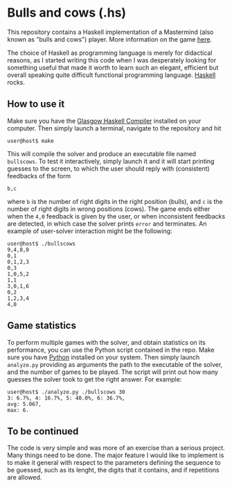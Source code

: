 # Bulls and cows (.hs)
This repository contains a Haskell implementation of a Mastermind (also known as "bulls and cows") player.
More information on the game [here](http://en.wikipedia.org/wiki/Bulls_and_cows).

The choice of Haskell as programming language is merely for didactical reasons, as I started writing this code
when I was desperately looking for something useful that made it worth to learn such an elegant, efficient but
overall speaking quite difficult functional programming language. [Haskell](https://www.haskell.org/) rocks.

## How to use it
Make sure you have the [Glasgow Haskell Compiler](https://www.haskell.org/ghc/) installed on your computer.
Then simply launch a terminal, navigate to the repository and hit
```
user@host$ make
```
This will compile the solver and produce an executable file named `bullscows`. To test it interactively,
simply launch it and it will start printing guesses to the screen, to which the user should reply with
(consistent) feedbacks of the form
```
b,c
```
where `b` is the number of right digits in the right position (bulls), and `c` is the number of right digits
in wrong positions (cows). The game ends either when the `4,0` feedback is given by the user, or when inconsistent
feedbacks are detected, in which case the solver prints `error` and terminates. An example of user-solver
interaction might be the following:
```
user@host$ ./bullscows 
9,4,8,0
0,1
0,1,2,3
0,3
1,0,5,2
1,1
3,0,1,6
0,2
1,2,3,4
4,0
```

## Game statistics
To perform multiple games with the solver, and obtain statistics on its performance, you can use the Python script
contained in the repo. Make sure you have
[Python](https://www.python.org/) installed on your system. Then simply launch `analyze.py` providing as arguments
the path to the executable of the solver, and the number of games to be played. The script will print out how many
guesses the solver took to get the right answer. For example:
```
user@host$ ./analyze.py ./bullscows 30
3: 6.7%, 4: 16.7%, 5: 40.0%, 6: 36.7%, 
avg: 5.067,
max: 6.
```

## To be continued
The code is very simple and was more of an exercise than a serious project. Many things need to be done. The major
feature I would like to implement is to make it general with respect to the parameters defining the sequence to be
guessed, such as its lenght, the digits that it contains, and if repetitions are allowed.
